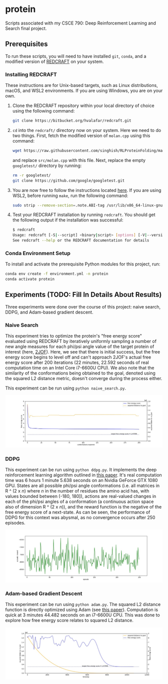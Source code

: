 # protein

Scripts associated with my CSCE 790: Deep Reinforcement Learning and Search final project.

## Prerequisites

To run these scripts, you will need to have installed `git`, `conda`, and a modified version of [REDCRAFT](https://redcraft.readthedocs.io/en/latest/) on your system.

### Installing REDCRAFT

These instructions are for Unix-based targets, such as Linux distributions, macOS, and WSL2 environments. If you are using Windows, you are on your own.

1. Clone the REDCRAFT repository within your local directory of choice using the following command:

    ```bash
    git clone https://bitbucket.org/hvalafar/redcraft.git
    ```

2. `cd` into the `redcraft/` directory now on your system. Here we need to do two things. First, fetch the modified version of `molan.cpp` using this command:

    ```bash
    wget https://raw.githubusercontent.com/singhish/RLProteinFolding/main/molan.cpp
    ```

    and replace `src/molan.cpp` with this file. Next, replace the empty `googletest/` directory by running:

    ```bash
    rm -r googletest/
    git clone https://github.com/google/googletest.git
    ```

3. You are now free to follow the instructions located [here](https://redcraft.readthedocs.io/en/latest/usage/installation.html). If you are using WSL2, before running `make`, run the following command:

    ```bash
    sudo strip --remove-section=.note.ABI-tag /usr/lib/x86_64-linux-gnu/libQt5Core.so.5
    ```

4. Test your REDCRAFT installation by running `redcraft`. You should get the following output if the installation was successful:

    ```bash
    $ redcraft
    Usage: redcraft [-S|--script] <binary|script> [options] [-V|--version]
    See redcraft --help or the REDCRAFT documentation for details
    ```

### Conda Environment Setup

To install and activate the prerequisite Python modules for this project, run:

```bash
conda env create -f environment.yml -n protein
conda activate protein
```

## Experiments (TODO: Fill In Details About Results)

Three experiments were done over the course of this project: naive search, DDPG, and Adam-based gradient descent.

### Naive Search

This experiment tries to optimize the protein's "free energy score" evaluated using REDCRAFT by iteratively uniformly sampling a number of new angle measures for each phi/psi angle value of the target protein of interest (here, [2JOF](http://www.rcsb.org/structure/2JOF)). Here, we see that there is initial success, but the free energy score begins to level off and can't approach 2JOF's actual free energy score after 200 iterations (22 minutes, 22.592 seconds of real computation time on an Intel Core i7-6600U CPU). We also note that the similarity of the conformations being obtained to the goal, denoted using the squared L2 distance metric, doesn't converge during the process either.

This experiment can be run using `python naive_search.py`.

![Local Search](naive_search_results.jpg)

### DDPG

This experiment can be run using `python ddpg.py`. It implements the deep reinforcement learning algorithm outlined in [this paper](https://arxiv.org/abs/1509.02971). It's real computation time was 6 hours 1 minute 5.638 seconds on an Nvidia GeForce GTX 1080 GPU. States are all possible phi/psi angle conformations (i.e. all matrices in R ^ (2 x *n*) where *n* in the number of residues the amino acid has, with values bounded between (-180, 180]), actions are real-valued changes in each of the phi/psi angles of a conformation (a continuous action space also of dimension R ^ (2 x *n*)), and the reward function is the negative of the free energy score of a next-state. As can be seen, the performance of DDPG for this context was abysmal, as no convergence occurs after 250 episodes.

![DDPG](ddpg_results.jpg)

### Adam-based Gradient Descent

This experiment can be run using `python adam.py`. The squared L2 distance function is directly optimized using Adam (see [this paper](https://arxiv.org/abs/1412.6980)). Computation is quick at 3 minutes 44.482 seconds on an i7-6600U CPU. This was done to explore how free energy score relates to squared L2 distance.

![Adam](adam_results.jpg)